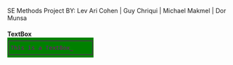 SE Methods Project BY:
Lev Ari Cohen | Guy Chriqui | Michael Makmel | Dor Munsa

#### TextBox<br> ![tb](https://github.com/LevAriC/SE-Methods/blob/master/Images/TextBox.PNG?raw=true)<br>

